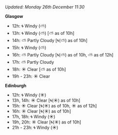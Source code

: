 *Updated: Monday 26th December 11:30*

**Glasgow**

* 12h: :cyclone: Windy (:partly_sunny:)
* 13h: :cyclone: Windy (:partly_sunny:) [:partly_sunny: as of 10h]
* 14h: :partly_sunny: Partly Cloudy [:cyclone:(:partly_sunny:) as of 10h]
* 15h: :cyclone: Windy (:partly_sunny:)
* 16h: :partly_sunny: Partly Cloudy [:cyclone:(:partly_sunny:) as of 10h, :partly_sunny: as of 12h]
* 17h: :partly_sunny: Partly Cloudy
* 18h: :sunny: Clear [:partly_sunny: as of 10h]
* 19h - 23h: :sunny: Clear

**Edinburgh**

* 12h: :cyclone: Windy (:sunny:)
* 13h, 14h: :sunny: Clear [:cyclone:(:sunny:) as of 10h]
* 15h: :sunny: Clear [:cyclone:(:sunny:) as of 10h, :sunny: as of 12h]
* 16h: :sunny: Clear [:cyclone:(:sunny:) as of 10h]
* 17h, 18h: :cyclone: Windy (:sunny:)
* 19h, 20h: :sunny: Clear [:cyclone:(:sunny:) as of 10h]
* 21h - 23h: :cyclone: Windy (:sunny:)

